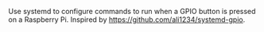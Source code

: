 Use systemd to configure commands to run when a GPIO button is pressed on a Raspberry Pi. Inspired by https://github.com/ali1234/systemd-gpio.
